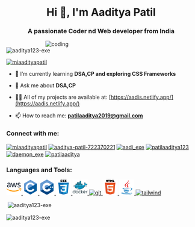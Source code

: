 <h1 align="center">Hi 👋, I'm Aaditya Patil</h1>
<h3 align="center">A passionate Coder nd Web developer from India</h3>
<img align="right" alt="coding" width="400" src="https://camo.githubusercontent.com/cae12fddd9d6982901d82580bdf321d81fb299141098ca1c2d4891870827bf17/68747470733a2f2f6d69726f2e6d656469756d2e636f6d2f6d61782f313336302f302a37513379765349765f7430696f4a2d5a2e676966"

<p align="left"> <img src="https://komarev.com/ghpvc/?username=aaditya123-exe&label=Profile%20views&color=0e75b6&style=flat" alt="aaditya123-exe" /> </p>

<p align="left"> <a href="https://twitter.com/miaadityapatil" target="blank"><img src="https://img.shields.io/twitter/follow/miaadityapatil?logo=twitter&style=for-the-badge" alt="miaadityapatil" /></a> </p>

- 🌱 I’m currently learning **DSA,CP and exploring CSS Frameworks**

- 💬 Ask me about **DSA,CP**

- 👨‍💻 All of my projects are available at: [https://aadis.netlify.app/](https://aadis.netlify.app/)

- 📫 How to reach me: **patilaaditya2019@gmail.com**

<h3 align="left">Connect with me:</h3>
<p align="left">
<a href="https://twitter.com/miaadityapatil" target="blank"><img align="center" src="https://raw.githubusercontent.com/rahuldkjain/github-profile-readme-generator/master/src/images/icons/Social/twitter.svg" alt="miaadityapatil" height="30" width="40" /></a>
<a href="https://linkedin.com/in/aaditya-patil-722370221" target="blank"><img align="center" src="https://raw.githubusercontent.com/rahuldkjain/github-profile-readme-generator/master/src/images/icons/Social/linked-in-alt.svg" alt="aaditya-patil-722370221" height="30" width="40" /></a>
<a href="https://www.codechef.com/users/aadi_exe" target="blank"><img align="center" src="https://cdn.jsdelivr.net/npm/simple-icons@3.1.0/icons/codechef.svg" alt="aadi_exe" height="30" width="40" /></a>
<a href="https://codeforces.com/profile/patilaaditya123" target="blank"><img align="center" src="https://raw.githubusercontent.com/rahuldkjain/github-profile-readme-generator/master/src/images/icons/Social/codeforces.svg" alt="patilaaditya123" height="30" width="40" /></a>
<a href="https://www.leetcode.com/daemon_exe" target="blank"><img align="center" src="https://raw.githubusercontent.com/rahuldkjain/github-profile-readme-generator/master/src/images/icons/Social/leet-code.svg" alt="daemon_exe" height="30" width="40" /></a>
<a href="https://auth.geeksforgeeks.org/user/patilaaditya" target="blank"><img align="center" src="https://raw.githubusercontent.com/rahuldkjain/github-profile-readme-generator/master/src/images/icons/Social/geeks-for-geeks.svg" alt="patilaaditya" height="30" width="40" /></a>
</p>

<h3 align="left">Languages and Tools:</h3>
<p align="left"> <a href="https://aws.amazon.com" target="_blank" rel="noreferrer"> <img src="https://raw.githubusercontent.com/devicons/devicon/master/icons/amazonwebservices/amazonwebservices-original-wordmark.svg" alt="aws" width="40" height="40"/> </a> <a href="https://www.cprogramming.com/" target="_blank" rel="noreferrer"> <img src="https://raw.githubusercontent.com/devicons/devicon/master/icons/c/c-original.svg" alt="c" width="40" height="40"/> </a> <a href="https://www.w3schools.com/cpp/" target="_blank" rel="noreferrer"> <img src="https://raw.githubusercontent.com/devicons/devicon/master/icons/cplusplus/cplusplus-original.svg" alt="cplusplus" width="40" height="40"/> </a> <a href="https://www.w3schools.com/css/" target="_blank" rel="noreferrer"> <img src="https://raw.githubusercontent.com/devicons/devicon/master/icons/css3/css3-original-wordmark.svg" alt="css3" width="40" height="40"/> </a> <a href="https://www.docker.com/" target="_blank" rel="noreferrer"> <img src="https://raw.githubusercontent.com/devicons/devicon/master/icons/docker/docker-original-wordmark.svg" alt="docker" width="40" height="40"/> </a> <a href="https://git-scm.com/" target="_blank" rel="noreferrer"> <img src="https://www.vectorlogo.zone/logos/git-scm/git-scm-icon.svg" alt="git" width="40" height="40"/> </a> <a href="https://www.w3.org/html/" target="_blank" rel="noreferrer"> <img src="https://raw.githubusercontent.com/devicons/devicon/master/icons/html5/html5-original-wordmark.svg" alt="html5" width="40" height="40"/> </a> <a href="https://www.java.com" target="_blank" rel="noreferrer"> <img src="https://raw.githubusercontent.com/devicons/devicon/master/icons/java/java-original.svg" alt="java" width="40" height="40"/> </a> <a href="https://tailwindcss.com/" target="_blank" rel="noreferrer"> <img src="https://www.vectorlogo.zone/logos/tailwindcss/tailwindcss-icon.svg" alt="tailwind" width="40" height="40"/> </a> </p>



<p>&nbsp;<img align="center" src="https://github-readme-stats.vercel.app/api?username=aaditya123-exe&show_icons=true&locale=en" alt="aaditya123-exe" /></p>

<p><img align="center" src="https://github-readme-streak-stats.herokuapp.com/?user=aaditya123-exe&" alt="aaditya123-exe" /></p>
